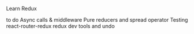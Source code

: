 Learn Redux

to do
Async calls & middleware
Pure reducers and spread operator
Testing
react-router-redux
redux dev tools and undo
